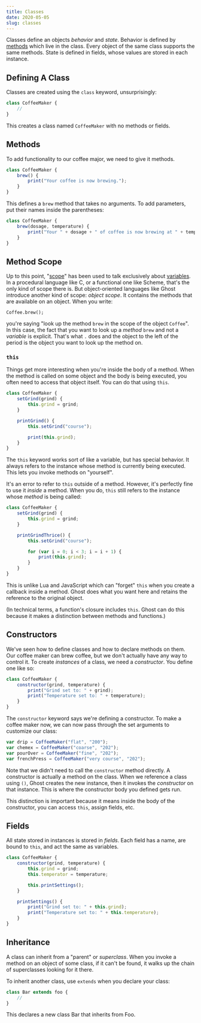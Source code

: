```yaml
---
title: Classes
date: 2020-05-05
slug: classes
---
```


Classes define an objects _behavior_ and _state_. Behavior is defined by [methods](/method-calls) which live in the class. Every object of the same class supports the same methods. State is defined in fields, whose values are stored in each instance.

## Defining A Class
Classes are created using the `class` keyword, unsurprisingly:

```javascript
class CoffeeMaker {
    //
}
```

This creates a class named `CoffeeMaker` with no methods or fields.

## Methods
To add functionality to our coffee major, we need to give it methods.

```javascript
class CoffeeMaker {
    brew() {
        print("Your coffee is now brewing.");
    }
}
```

This defines a `brew` method that takes no arguments. To add parameters, put their names inside the parentheses:

```javascript
class CoffeeMaker {
    brew(dosage, temperature) {
        print("Your " + dosage + " of coffee is now brewing at " + temperature + " degrees.");
    }
}
```

## Method Scope
Up to this point, "[scope](/variables#scope)" has been used to talk exclusively about [variables](/variables). In a procedural language like C, or a functional one like Scheme, that's the only kind of scope there is. But object-oriented languages like Ghost introduce another kind of scope: _object scope_. It contains the methods that are available on an object. When you write:

```
Coffee.brew();
```

you're saying "look up the method `brew` in the scope of the object `Coffee`". In this case, the fact that you want to look up a _method_ `brew` and not a _variable_ is explicit. That's what `.` does and the object to the left of the period is the object you want to look up the method on.

### `this`
Things get more interesting when you're inside the body of a method. When the method is called on some object and the body is being executed, you often need to access that object itself. You can do that using `this`.

```javascript
class CoffeeMaker {
    setGrind(grind) {
        this.grind = grind;
    }

    printGrind() {
        this.setGrind("course");

        print(this.grind);
    }
}
```

The `this` keyword works sort of like a variable, but has special behavior. It always refers to the instance whose method is currently being executed. This lets you invoke methods on "yourself".

It's an error to refer to `this` outside of a method. However, it's perfectly fine to use it _inside_ a method. When you do, `this` still refers to the instance whose _method_ is being called:

```javascript
class CoffeeMaker {
    setGrind(grind) {
        this.grind = grind;
    }

    printGrindThrice() {
        this.setGrind("course");

        for (var i = 0; i < 3; i = i + 1) {
            print(this.grind);
        }
    }
}
```

This is unlike Lua and JavaScript which can "forget" `this` when you create a callback inside a method. Ghost does what you want here and retains the reference to the original object.

(In technical terms, a function's closure includes `this`. Ghost can do this because it makes a distinction between methods and functions.)

## Constructors
We've seen how to define classes and how to declare methods on them. Our coffee maker can brew coffee, but we don't actually have any way to control it. To create _instances_ of a class, we need a _constructor_. You define one like so:

```javascript
class CoffeeMaker {
    constructor(grind, temperature) {
        print("Grind set to: " + grind);
        print("Temperature set to: " + temperature);
    }
}
```

The `constructor` keyword says we're defining a constructor. To make a coffee maker now, we can now pass through the set arguments to customize our class:

```javascript
var drip = CoffeeMaker("flat", "200");
var chemex = CoffeeMaker("coarse", "202");
var pourOver = CoffeeMaker("fine", "202");
var frenchPress = CoffeeMaker("very course", "202");
```

Note that we didn't need to call the `constructor` method directly. A constructor is actually a method on the class. When we reference a class using `()`, Ghost creates the new instance, then it invokes the _constructor_ on that instance. This is where the constructor body you defined gets run.

This distinction is important because it means inside the body of the constructor, you can access `this`, assign fields, etc.

## Fields
All state stored in instances is stored in _fields_. Each field has a name, are bound to `this`, and act the same as variables.

```javascript
class CoffeeMaker {
    constructor(grind, temperature) {
        this.grind = grind;
        this.temperator = temperature;

        this.printSettings();
    }

    printSettings() {
        print("Grind set to: " + this.grind);
        print("Temperature set to: " + this.temperature);
    }
}
```

## Inheritance
A class can inherit from a "parent" or _superclass_. When you invoke a method on an object of some class, if it can't be found, it walks up the chain of superclasses looking for it there.

To inherit another class, use `extends` when you declare your class:

```javascript
class Bar extends foo {
    //
}
```

This declares a new class Bar that inherits from Foo.
